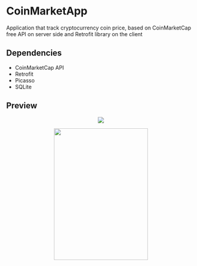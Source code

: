 # CoinMarketApp
Application that track cryptocurrency coin price, based on CoinMarketCap free API on server side and Retrofit library on the client
## Dependencies 
* CoinMarketCap API
* Retrofit
* Picasso 
* SQLite
## Preview 
<p align="center"> 
<img src="https://github.com/b00m-b00m/CoinMarketApp/blob/master/videotogif_2018.08.08_08.51.23.gif">
</p>
<p align="center"> 
<img src="https://github.com/b00m-b00m/CoinMarketApp/blob/master/Screenshot_2018-08-08-17-35-10-029_com.example.pavel.myapplication.png" 
    height="350" width="250" >
</p>

